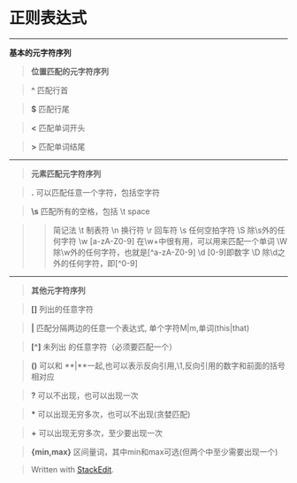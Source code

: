 正则表达式
==========
---------------------------------------------------


**基本的元字符序列**


>**位置匹配的元字符序列**

>**^**  匹配行首
 
>**$** 匹配行尾

>**\<** 匹配单词开头

>**\>** 匹配单词结尾

---
>**元素匹配元字符序列**

> **.** 可以匹配任意一个字符，包括空字符 

> **\\s** 匹配所有的空格，包括 \t space


> > 简记法
>>	\t 制表符
>>	\n 换行符
>>	\r 回车符
>>	\s 任何空拍字符
>>	\S 除\s外的任何字符
>>	\w [a-zA-Z0-9]  在\w+中很有用，可以用来匹配一个单词
>>	\W 除\w外的任何字符，也就是[^a-zA-Z0-9]
>>	\d [0-9]即数字
>>	\D 除\d之外的任何字符，即[^0-9]


---
> **其他元字符序列**

> **[]** 列出的任意字符

> **|** 匹配分隔两边的任意一个表达式, 单个字符M|m,单词(this|that)

> **[^]** 未列出 的任意字符（必须要匹配一个）

> **()** 可以和 **|**一起,也可以表示反向引用,\1,反向引用的数字和前面的括号相对应

> **?** 可以不出现，也可以出现一次

> **\*** 可以出现无穷多次，也可以不出现(贪婪匹配)

> **+** 可以出现无穷多次，至少要出现一次

> **{min,max}** 区间量词，其中min和max可选(但两个中至少需要出现一个)



> Written with [StackEdit](https://stackedit.io/).



